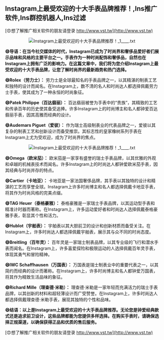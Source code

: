 ## **Instagram上最受欢迎的十大手表品牌推荐！,Ins推广软件,Ins群控机器人,Ins过滤**

[😍想了解推广相关软件的朋友请登录 http://www.vst.tw](http://www.vst.tw)

 <center><img src="https://vst.tw/MP4/tuiguang/png/2.png" alt="Instagram上最受欢迎的十大手表品牌推荐！_1____.txt"></center>

**😄导语：在当今社交媒体的时代，Instagram已成为了时尚界和奢侈品爱好者们展示品味和风格的主要平台之一。手表作为一种时尚配饰和奢侈品，自然也在Instagram上拥有广泛的影响力。在这篇文章中，我们将为您介绍Instagram上最受欢迎的十大手表品牌，让您了解时尚界的最新趋势和热门选择。**

**😄Rolex（劳力士）：**
劳力士是全球最知名的手表品牌之一，以其精湛的制表工艺和独特的设计而闻名。在Instagram上，数不清的名人和时尚达人都选择佩戴劳力士手表，使其成为了一种永恒的时尚象征。

**😄Patek Philippe（百达翡丽）：**
百达翡丽被誉为手表中的“贵族”，其精致的工艺和传承百年的历史使其备受追捧。许多Instagram上的时尚博主和名人都钟爱百达翡丽手表，因其高雅而经典的设计。

**😄Audemars Piguet（爱彼）：**
作为瑞士高级制表业的代表品牌之一，爱彼以其复杂的制表工艺和创新设计而备受推崇。其标志性的皇家橡树系列手表在Instagram上尤为受欢迎，成为了时尚界的焦点。

 <center><img src="https://vst.tw/MP4/tuiguang/png/0.png" alt="Instagram上最受欢迎的十大手表品牌推荐！_1____.txt"></center>

**😄Omega（欧米茄）：**
欧米茄是一家享有盛誉的瑞士手表品牌，以其优雅的外观和卓越的机械表技术而闻名。许多Instagram上的时尚达人都钟爱欧米茄手表，因其经典与时尚并存的特点。

**😄Cartier（卡地亚）：**
卡地亚是一家法国奢侈品牌，其手表以其独特的设计和精湛的工艺而享誉全球。Instagram上许多时尚博主和名人都选择佩戴卡地亚手表，将其作为时尚风格的完美点缀。

**😄TAG Heuer（泰格豪雅）：**
泰格豪雅是一家瑞士手表品牌，以其运动型手表和精准计时器而著称。在Instagram上，许多运动爱好者和时尚达人选择佩戴泰格豪雅手表，彰显其个性和活力。

**😄Hublot（宇舶表）：**
宇舶表以其大胆前卫的设计和创新材质而备受关注。在Instagram上，许多时尚达人都选择佩戴宇舶表，展示其与众不同的时尚态度。

**😄Breitling（百年灵）：**
百年灵是一家瑞士制表品牌，以其专业级的飞行和潜水手表而闻名。在Instagram上，许多喜爱探险和极限运动的人选择佩戴百年灵手表，体现其勇气和冒险精神。

**😄IWC Schaffhausen（万国表）：**
万国表是瑞士制表业中的重要代表之一，以其简约而经典的设计而著称。在Instagram上，许多时尚博主和名人都钟爱万国表，将其作为精致生活品味的象征。

**😄Richard Mille（理查德·米勒）：**
理查德·米勒是一家年轻而充满活力的瑞士手表品牌，以其创新的材料和超轻薄设计而广受赞誉。在Instagram上，许多时尚达人都选择佩戴理查德·米勒手表，展现其独特的个性和品味。

**😄结语：以上是Instagram上最受欢迎的十大手表品牌推荐。无论您是钟爱经典款式还是追求前卫设计，这些品牌都能为您提供多样选择。在购买手表时，请确保选择正规渠道，以确保获得正品和优质的售后服务。**

[😍想了解推广相关软件的朋友请登录 http://www.vst.tw](http://www.vst.tw)



